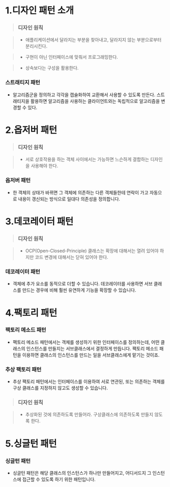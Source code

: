 1.디자인 패턴 소개
=====

> ### **디자인 원칙**

>- 애플리케이션에서 달라지는 부분을 찾아내고,
>  달라지지 않는 부분으로부터 분리시킨다.

>-  구현이 아닌 인터페이스에 맞춰서 프로그래밍한다.

>-  상속보다는 구성을 활용한다.


### 스트래티지 패턴

- 알고리즘군을 정의하고 각각을 캡슐화하여 교환해서 사용할 수 있도록 만든다. 스트래티지을 활용하면 알고리즘을 사용하는 클라이언트와는 독립적으로 알고리즘을 변경할 수 있다.


2.옵저버 패턴
=====

> ### **디자인 원칙**

>- 서로 상호작용을 하는 객체 사이에서는 가능하면 느슨하게 결합하는 디자인을 사용해야 한다.

### 옵저버 패턴

- 한 객체의 상태가 바뀌면 그 객체에 의존하는 다른 객체들한테 연락이 가고 자동으로 내용이 갱신되는 방식으로 일대다 의존성을 정의합니다.


3.데코레이터 패턴
=====

> ### **디자인 원칙**

>- OCP(Open-Closed-Principle)
> 클래스는 확장에 대해서는 열려 있어야 하지만 코드 변경에 대해서는 닫혀 있어야 한다. 

### 데코레이터 패턴

- 객체에 추가 요소를 동적으로 더할 수 있습니다. 
  데코레이터를 사용하면 서브 클래스를 만드는 경우에 비해 훨씬 유연하게 기능을 확장할 수 있습니다.

4.팩토리 패턴
=====

### 팩토리 메소드 패턴

- 팩토리 메소드 패턴에서는 객체를 생성하기 위한 인터페이스를 정의하는데, 어떤 클래스의 인스턴스를 만들지는 서브클래스에서 결정하게 만듭니다.
  팩토리 메소드 패턴을 이용하면 클래스의 인스턴스를 만드는 일을 서브클래스에게 맡기는 것이죠.
  
### 추상 팩토리 패턴

- 추상 팩토리 패턴에서는 인터페이스를 이용하여 서로 연관된, 또는 의존하는 객체를 구상 클래스를 지정하지 않고도 생성할 수 있습니다.


> ### **디자인 원칙**

>- 추상화된 것에 의존하도록 만들어라. 구상클래스에 의존하도록 만들지 않도록 한다.
  

5.싱글턴 패턴
=====

### 싱글턴 패턴

- 싱글턴 패턴은 해당 클래스의 인스턴스가 하나만 만들어지고, 어디서드지 그 인스턴스에 접근할 수 있도록 하기 위한 패턴입니다.

